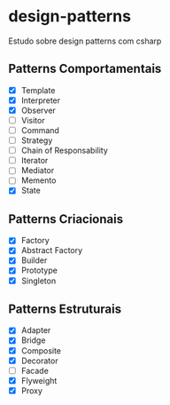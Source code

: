 # design-patterns
Estudo sobre design patterns com csharp

## Patterns Comportamentais
- [x] Template
- [x] Interpreter
- [x] Observer
- [ ] Visitor
- [ ] Command
- [ ] Strategy
- [ ] Chain of Responsability
- [ ] Iterator
- [ ] Mediator
- [ ] Memento
- [x] State

## Patterns Criacionais
- [x] Factory
- [x] Abstract Factory
- [x] Builder
- [x] Prototype
- [x] Singleton

## Patterns Estruturais
- [x] Adapter
- [x] Bridge
- [x] Composite
- [x] Decorator
- [ ] Facade
- [x] Flyweight
- [x] Proxy